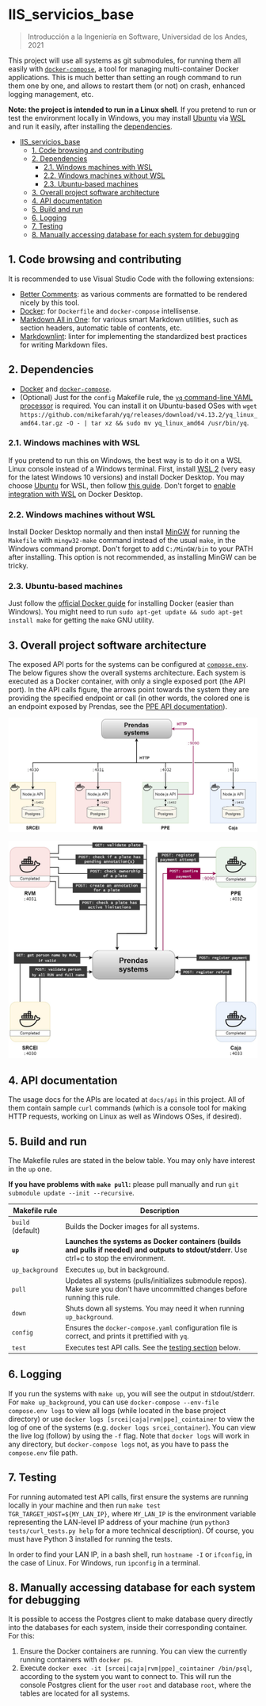 # IIS_servicios_base

> Introducción a la Ingeniería en Software, Universidad de los Andes, 2021

This project will use all systems as git submodules, for running them all easily with [`docker-compose`](https://docs.docker.com/compose/), a tool for managing multi-container Docker applications. This is much better than setting an rough command to run them one by one, and allows to restart them (or not) on crash, enhanced logging management, etc.

**Note: the project is intended to run in a Linux shell**. If you pretend to run or test the environment locally in Windows, you may install [Ubuntu](https://www.microsoft.com/en-us/p/ubuntu-2004-lts/9n6svws3rx71) via [WSL](https://docs.microsoft.com/en-us/windows/wsl/install) and run it easily, after installing the [dependencies](#dependencies).

- [IIS_servicios_base](#iis_servicios_base)
  - [1. Code browsing and contributing](#1-code-browsing-and-contributing)
  - [2. Dependencies](#2-dependencies)
    - [2.1. Windows machines with WSL](#21-windows-machines-with-wsl)
    - [2.2. Windows machines without WSL](#22-windows-machines-without-wsl)
    - [2.3. Ubuntu-based machines](#23-ubuntu-based-machines)
  - [3. Overall project software architecture](#3-overall-project-software-architecture)
  - [4. API documentation](#4-api-documentation)
  - [5. Build and run](#5-build-and-run)
  - [6. Logging](#6-logging)
  - [7. Testing](#7-testing)
  - [8. Manually accessing database for each system for debugging](#8-manually-accessing-database-for-each-system-for-debugging)

## 1. Code browsing and contributing

It is recommended to use Visual Studio Code with the following extensions:

- [Better Comments](https://marketplace.visualstudio.com/items?itemName=aaron-bond.better-comments): as various comments are formatted to be rendered nicely by this tool.
- [Docker](https://marketplace.visualstudio.com/items?itemName=ms-azuretools.vscode-docker): for `Dockerfile` and `docker-compose` intellisense.
- [Markdown All in One](https://marketplace.visualstudio.com/items?itemName=yzhang.markdown-all-in-one): for various smart Markdown utilities, such as section headers, automatic table of contents, etc.
- [Markdownlint](https://marketplace.visualstudio.com/items?itemName=DavidAnson.vscode-markdownlint): linter for implementing the standardized best practices for writing Markdown files.

## 2. Dependencies

- [Docker](https://docs.docker.com/get-docker/) and [`docker-compose`](https://docs.docker.com/compose/install/).
- (Optional) Just for the `config` Makefile rule, the [`yq` command-line YAML processor](https://github.com/mikefarah/yq) is required. You can install it on Ubuntu-based OSes with `wget https://github.com/mikefarah/yq/releases/download/v4.13.2/yq_linux_amd64.tar.gz -O - | tar xz && sudo mv yq_linux_amd64 /usr/bin/yq`.

### 2.1. Windows machines with WSL

If you pretend to run this on Windows, the best way is to do it on a WSL Linux console instead of a Windows terminal. First, install [WSL 2](https://docs.microsoft.com/en-us/windows/wsl/install) (very easy for the latest Windows 10 versions) and install Docker Desktop. You may choose [Ubuntu](https://www.microsoft.com/en-us/p/ubuntu-2004-lts/9n6svws3rx71) for WSL, then follow [this guide](https://nickjanetakis.com/blog/setting-up-docker-for-windows-and-wsl-to-work-flawlessly). Don't forget to [enable integration with WSL](./docs/Docker_Ubuntu_WSL_config.png) on Docker Desktop.

### 2.2. Windows machines without WSL

Install Docker Desktop normally and then install [MinGW](https://sourceforge.net/projects/mingw/) for running the `Makefile` with `mingw32-make` command instead of the usual `make`, in the Windows command prompt. Don't forget to add `C:/MinGW/bin` to your PATH after installing. This option is not recommended, as installing MinGW can be tricky.

### 2.3. Ubuntu-based machines

Just follow the [official Docker guide](https://docs.docker.com/engine/install/ubuntu/) for installing Docker (easier than Windows). You might need to run `sudo apt-get update && sudo apt-get install make` for getting the `make` GNU utility.

## 3. Overall project software architecture

The exposed API ports for the systems can be configured at [`compose.env`](./compose.env). The below figures show the overall systems architecture. Each system is executed as a Docker container, with only a single exposed port (the API port). In the API calls figure, the arrows point towards the system they are providing the specified endpoint or call (in other words, the colored one is an endpoint exposed by Prendas, see the [PPE API documentation](./docs/api/PPE.md)).

![Overall systems diagram](./docs/diagram_overall.jpg "Overall diagram")

![API calls](./docs/diagram_api_calls.jpg "API calls diagram")

## 4. API documentation

The usage docs for the APIs are located at `docs/api` in this project. All of them contain sample `curl` commands (which is a console tool for making HTTP requests, working on Linux as well as Windows OSes, if desired).

## 5. Build and run

The Makefile rules are stated in the below table. You may only have interest in the `up` one.

**If you have problems with `make pull`:** please pull manually and run `git submodule update --init --recursive`.

| Makefile rule     | Description                                                                                                                                  |
| ----------------- | -------------------------------------------------------------------------------------------------------------------------------------------- |
| `build` (default) | Builds the Docker images for all systems.                                                                                                    |
| **`up`**          | **Launches the systems as Docker containers (builds and pulls if needed) and outputs to stdout/stderr**. Use ctrl+c to stop the environment. |
| `up_background`   | Executes `up`, but in background.                                                                                                            |
| `pull`            | Updates all systems (pulls/initializes submodule repos). Make sure you don't have uncommitted changes before running this rule.              |
| `down`            | Shuts down all systems. You may need it when running `up_background`.                                                                        |
| `config`          | Ensures the `docker-compose.yaml` configuration file is correct, and prints it prettified with `yq`.                                         |
| `test`            | Executes test API calls. See the [testing section](#testing) below.                                                                          |

## 6. Logging

If you run the systems with `make up`, you will see the output in stdout/stderr. For `make up_background`, you can use `docker-compose --env-file compose.env logs` to view all logs (while located in the base project directory) or use `docker logs [srcei|caja|rvm|ppe]_cointainer` to view the log of one of the systems (e.g. `docker logs srcei_container`). You can view the live log (follow) by using the `-f` flag. Note that `docker logs` will work in any directory, but `docker-compose logs` not, as you have to pass the `compose.env` file path.

## 7. Testing

For running automated test API calls, first ensure the systems are running locally in your machine and then run `make test TGR_TARGET_HOST=${MY_LAN_IP}`, where `MY_LAN_IP` is the environment variable representing the LAN-level IP address of your machine (run `python3 tests/curl_tests.py help` for a more technical description). Of course, you must have Python 3 installed for running the tests.

In order to find your LAN IP, in a bash shell, run `hostname -I` or `ifconfig`, in the case of Linux. For Windows, run `ipconfig` in a terminal.

## 8. Manually accessing database for each system for debugging

It is possible to access the Postgres client to make database query directly into the databases for each system, inside their corresponding container. For this:

1. Ensure the Docker containers are running. You can view the currently running containers with `docker ps`.
2. Execute `docker exec -it [srcei|caja|rvm|ppe]_cointainer /bin/psql`, according to the system you want to connect to. This will run the console Postgres client for the user `root` and database `root`, where the tables are located for all systems.
